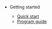 <!-- _navbar.md -->

* Getting started

  * [Quick start](quick-start.md)
  * [Program guide](program-guide.md)
